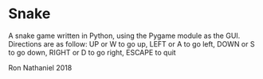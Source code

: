 # Snake

A snake game written in Python, using the Pygame module as the GUI.
Directions are as follow:
  UP or W to go up,
  LEFT or A to go left,
  DOWN or S to go down,
  RIGHT or D to go right,
  ESCAPE to quit
  
Ron Nathaniel 2018
